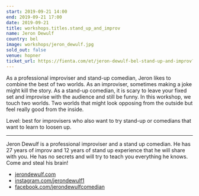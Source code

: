 ```yaml
---
start: 2019-09-21 14:00
end: 2019-09-21 17:00
date: 2019-09-21
title: workshops.titles.stand_up_and_improv
name: Jeron Dewulf
country: bel
image: workshops/jeron_dewulf.jpg
sold_out: false
venue: hopner
ticket_url: https://fienta.com/et/jeron-dewulf-bel-stand-up-and-improv?20658f44ebd6c8cad8f2ad2da2ecda9e
---
```


As a professional improviser and stand-up comedian, Jeron likes to combine the best of two worlds. As an improviser, sometimes making a joke might kill the story. As a stand-up comedian, it is scary to leave your fixed set and improvise with the audience and still be funny. In this workshop, we touch two worlds. Two worlds that might look opposing from the outside but feel really good from the inside.

Level: best for improvisers who also want to try stand-up or comedians that want to learn to loosen up.

---

Jeron Dewulf is a professional improviser and a stand up comedian. He has 27 years of improv and 12 years of stand up experience that he will share with you. He has no secrets and will try to teach you everything he knows. Come and steal his brain!

- [jerondewulf.com](https://jerondewulf.com)
- [instagram.com/jerondewulf1](https://instagram.com/jerondewulf1)
- [facebook.com/jerondewulfcomedian](https://facebook.com/jerondewulfcomedian)
